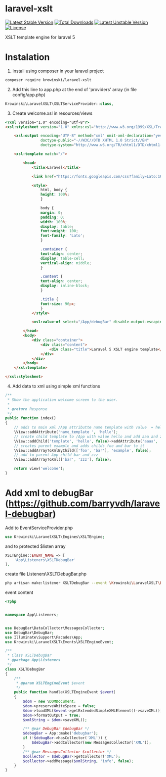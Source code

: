 # laravel-xslt 

[![Latest Stable Version](https://poser.pugx.org/krowinski/laravel-xslt/v/stable)](https://packagist.org/packages/krowinski/laravel-xslt) [![Total Downloads](https://poser.pugx.org/krowinski/laravel-xslt/downloads)](https://packagist.org/packages/krowinski/laravel-xslt) [![Latest Unstable Version](https://poser.pugx.org/krowinski/laravel-xslt/v/unstable)](https://packagist.org/packages/krowinski/laravel-xslt) [![License](https://poser.pugx.org/krowinski/laravel-xslt/license)](https://packagist.org/packages/krowinski/laravel-xslt)

XSLT template engine for laravel 5

# Instalation

1. Install using composer in your laravel project

```sh
composer require krowinski/laravel-xslt
```

2. Add this line to app.php at the end of 'providers' array (in file config/app.php)

```php
Krowinski\LaravelXSLT\XSLTServiceProvider::class,
```

3. Create welcome.xsl in resources/views

```html
<?xml version="1.0" encoding="utf-8"?>
<xsl:stylesheet version="1.0" xmlns:xsl="http://www.w3.org/1999/XSL/Transform" xmlns:exslt="http://exslt.org/common" xmlns:str="http://exslt.org/strings" xmlns:php="http://php.net/xsl" exclude-result-prefixes="exslt str php">

    <xsl:output encoding="UTF-8" method="xml" omit-xml-declaration="yes" indent="yes"
                doctype-public="-//W3C//DTD XHTML 1.0 Strict//EN"
                doctype-system="http://www.w3.org/TR/xhtml1/DTD/xhtml1-strict.dtd" cdata-section-elements="script"/>

    <xsl:template match="/">

        <head>
            <title>Laravel</title>

            <link href="https://fonts.googleapis.com/css?family=Lato:100" rel="stylesheet" type="text/css"/>

            <style>
                html, body {
                height: 100%;
                }

                body {
                margin: 0;
                padding: 0;
                width: 100%;
                display: table;
                font-weight: 100;
                font-family: 'Lato';
                }

                .container {
                text-align: center;
                display: table-cell;
                vertical-align: middle;
                }

                .content {
                text-align: center;
                display: inline-block;
                }

                .title {
                font-size: 96px;
                }
            </style>

            <xsl:value-of select="/App/debugBar" disable-output-escaping="yes"/>

        </head>
        <body>
            <div class="container">
                <div class="content">
                    <div class="title">Laravel 5 XSLT engine template</div>
                </div>
            </div>
        </body>
    </xsl:template>

</xsl:stylesheet>
```

4. Add data to xml using simple xml functions

```php
/**
 * Show the application welcome screen to the user.
 *
 * @return Response
 */
public function index()
{	
	// adds to main xml /App attributte name template with value  = hello
	\View::addAttribute('name_template ', 'hello');
	// create child template to /App with value hello and add aaa and zzz atribute to template.
	\View::addChild('template', 'hello', false)->addAttribute('aaaa', 'zzz');
	// creates parent example and adds childs foo and bar to it 
	\View::addArrayToXmlByChild(['foo', 'bar'], 'example', false); 
	// add to parent App child bar and zzz
	\View::addArrayToXml(['bar', 'zzz'], false);

	return view('welcome');
}
```

# Add xml to debugBar (https://github.com/barryvdh/laravel-debugbar) 

Add to EventServiceProvider.php
 
```php
use Krowinski\LaravelXSLT\Engines\XSLTEngine;
```

and to protected $listen array

```php
XSLTEngine::EVENT_NAME => [
    'App\Listeners\XSLTDebugBar'
],
```
             
create file Listeners\XSLTDebugBar.php
```bash
php artisan make:listener XSLTDebugBar --event \Krowinski\LaravelXSLT\Events\XSLTEngineEvent
```

event content
      
```php
<?php


namespace App\Listeners;


use DebugBar\DataCollector\MessagesCollector;
use DebugBar\DebugBar;
use Illuminate\Support\Facades\App;
use Krowinski\LaravelXSLT\Events\XSLTEngineEvent;

/**
 * Class XSLTDebugBar
 * @package App\Listeners
 */
class XSLTDebugBar
{
    /**
     * @param XSLTEngineEvent $event
     */
    public function handle(XSLTEngineEvent $event)
    {
        $dom = new \DOMDocument;
        $dom->preserveWhiteSpace = false;
        $dom->loadXML($event->getExtendedSimpleXMLElement()->saveXML());
        $dom->formatOutput = true;
        $xmlString = $dom->saveXML();

        /** @var DebugBar $debugBar */
        $debugBar = App::make('debugbar');
        if (!$debugBar->hasCollector('XML')) {
            $debugBar->addCollector(new MessagesCollector('XML'));
        }
        /** @var MessagesCollector $collector */
        $collector = $debugBar->getCollector('XML');
        $collector->addMessage($xmlString, 'info', false);
    }
}
```   
               
